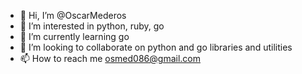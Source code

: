 - 👋 Hi, I’m @OscarMederos
- 👀 I’m interested in python, ruby, go
- 🌱 I’m currently learning go
- 💞️ I’m looking to collaborate on python and go libraries and utilities
- 📫 How to reach me osmed086@gmail.com

<!---
OscarMederos/OscarMederos is a ✨ special ✨ repository because its `README.md` (this file) appears on your GitHub profile.
You can click the Preview link to take a look at your changes.
--->
